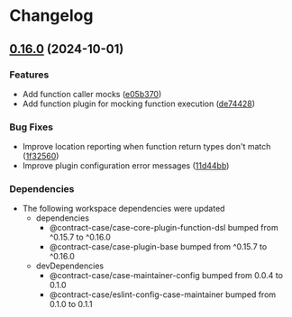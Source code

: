 # Changelog

## [0.16.0](https://github.com/case-contract-testing/contract-case/compare/@contract-case/case-core-plugin-function-v0.15.7...@contract-case/case-core-plugin-function-v0.16.0) (2024-10-01)


### Features

* Add function caller mocks ([e05b370](https://github.com/case-contract-testing/contract-case/commit/e05b370380d67f1b0774631bbd83d5e0c83d6a59))
* Add function plugin for mocking function execution ([de74428](https://github.com/case-contract-testing/contract-case/commit/de74428f60945a754bf7da1fadc0f813bb5fa3f3))


### Bug Fixes

* Improve location reporting when function return types don't match ([1f32560](https://github.com/case-contract-testing/contract-case/commit/1f325600c7690c8124750fa9e1e3bc4fffb05aca))
* Improve plugin configuration error messages ([11d44bb](https://github.com/case-contract-testing/contract-case/commit/11d44bb8e951df8197ce3a7abaf9ca1d3e2a817d))


### Dependencies

* The following workspace dependencies were updated
  * dependencies
    * @contract-case/case-core-plugin-function-dsl bumped from ^0.15.7 to ^0.16.0
    * @contract-case/case-plugin-base bumped from ^0.15.7 to ^0.16.0
  * devDependencies
    * @contract-case/case-maintainer-config bumped from 0.0.4 to 0.1.0
    * @contract-case/eslint-config-case-maintainer bumped from 0.1.0 to 0.1.1

